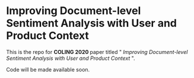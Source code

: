 # Improving Document-level Sentiment Analysis with User and Product Context

This is the repo for <strong> COLING 2020 </strong> paper titled "<em> Improving Document-level Sentiment Analysis with User and Product Context </em>". 

Code will be made available soon.
